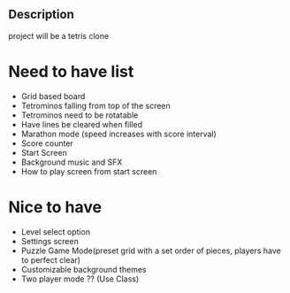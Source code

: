 ## Description
project will be a tetris clone 

# Need to have list
- Grid based board
- Tetrominos falling from top of the screen
- Tetrominos need to be rotatable
- Have lines be cleared when filled
- Marathon mode (speed increases with score interval)
- Score counter 
- Start Screen
- Background music and SFX
- How to play screen from start screen
# Nice to have
- Level select option
- Settings screen
- Puzzle Game Mode(preset grid with a set order of pieces, players have to perfect clear)
- Customizable background themes
- Two player mode ?? (Use Class)
